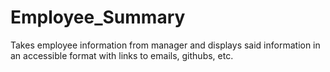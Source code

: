 # Employee_Summary
Takes employee information from manager and displays said information in an accessible format with links to emails, githubs, etc.
